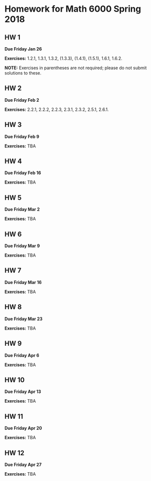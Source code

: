 # Homework for Math 6000 Spring 2018

## HW 1
**Due Friday Jan 26**

**Exercises:** 1.2.1, 1.3.1, 1.3.2, (1.3.3), (1.4.1),
(1.5.1), 1.6.1, 1.6.2.

**NOTE:** Exercises in parentheses are not required; please do not submit solutions to these.


## HW 2
**Due Friday Feb 2**

**Exercises:** 2.2.1, 2.2.2, 2.2.3, 2.3.1, 2.3.2, 2.5.1, 2.6.1.

## HW 3

**Due Friday Feb 9**

**Exercises:** TBA

## HW 4

**Due Friday Feb 16**

**Exercises:** TBA

## HW 5

**Due Friday Mar 2**

**Exercises:** TBA

## HW 6

**Due Friday Mar 9**

**Exercises:** TBA

## HW 7

**Due Friday Mar 16**

**Exercises:** TBA

## HW 8

**Due Friday Mar 23**

**Exercises:** TBA

## HW 9

**Due Friday Apr 6**

**Exercises:** TBA

## HW 10

**Due Friday Apr 13**

**Exercises:** TBA

## HW 11

**Due Friday Apr 20**

**Exercises:** TBA

## HW 12

**Due Friday Apr 27**

**Exercises:** TBA
